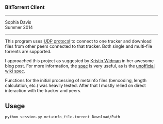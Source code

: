 ### BitTorrent Client
  
-----------  
Sophia Davis  
Summer 2014  

----------

This program uses [UDP protocol](http://www.rasterbar.com/products/libtorrent/udp_tracker_protocol.html) to connect to one tracker and download files from other peers connected to that tracker. Both single and multi-file torrents are supported. 

I approached this project as suggested by [Kristin Widman](http://www.kristenwidman.com/blog/how-to-write-a-bittorrent-client-part-1/) in her awesome blog post. For more information, the [spec](http://www.bittorrent.org/beps/bep_0003.html) is very useful, as is the [unofficial wiki spec](https://wiki.theory.org/BitTorrentSpecification).    

Functions for the initial processing of metainfo files (bencoding, length calculation, etc.) was heavily tested. After that I mostly relied on direct interaction with the tracker and peers.

## Usage

```
python session.py metainfo_file.torrent Download/Path
```
